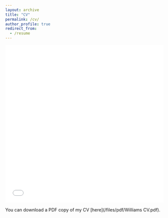 ```yaml
---
layout: archive
title: "CV"
permalink: /cv/
author_profile: true
redirect_from:
  - /resume
---
```


<iframe src="/files/pdf/CV-text.pdf" width="100%" height="500" frameborder="no" border="0" marginwidth="0" marginheight="0"></iframe>

You can download a PDF copy of my CV [here](/files/pdf/Williams CV.pdf).
